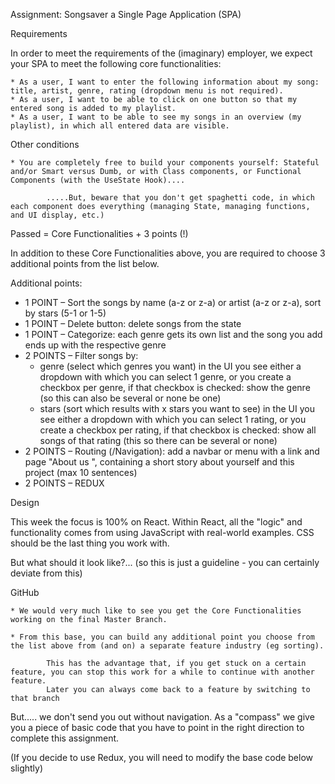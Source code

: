 Assignment: Songsaver a Single Page Application (SPA)

Requirements

In order to meet the requirements of the (imaginary) employer, we expect your SPA to meet the following core functionalities:

    * As a user, I want to enter the following information about my song: title, artist, genre, rating (dropdown menu is not required).
    * As a user, I want to be able to click on one button so that my entered song is added to my playlist.
    * As a user, I want to be able to see my songs in an overview (my playlist), in which all entered data are visible.

Other conditions

    * You are completely free to build your components yourself: Stateful and/or Smart versus Dumb, or with Class components, or Functional Components (with the UseState Hook)....

            .....But, beware that you don't get spaghetti code, in which each component does everything (managing State, managing functions, and UI display, etc.)

Passed = Core Functionalities + 3 points (!)

In addition to these Core Functionalities above, you are required to choose 3 additional points from the list below.

Additional points:

- 1 POINT – Sort the songs by name (a-z or z-a) or artist (a-z or z-a),
  sort by stars (5-1 or 1-5)
- 1 POINT – Delete button: delete songs from the state
- 1 POINT – Categorize: each genre gets its own list and the song you add ends up
  with the respective genre
- 2 POINTS – Filter songs by:
  - genre (select which genres you want) in the UI you see either a dropdown with which you can select 1 genre, or you create a checkbox per genre, if that checkbox is checked: show the genre (so this can also be several or none be one)
  - stars (sort which results with x stars you want to see) in the UI you see either a dropdown with which you can select 1 rating, or you create a checkbox per rating, if that checkbox is checked: show all songs of that rating (this so there can be several or none)
- 2 POINTS
  – Routing (/Navigation): add a navbar or menu with a link and page "About us ", containing a short story about yourself and this project (max 10 sentences)
- 2 POINTS – REDUX

Design

This week the focus is 100% on React. Within React, all the "logic" and functionality comes from using JavaScript with real-world examples. CSS should be the last thing you work with.

But what should it look like?... (so this is just a guideline - you can certainly deviate from this)

GitHub

    * We would very much like to see you get the Core Functionalities working on the final Master Branch.

    * From this base, you can build any additional point you choose from the list above from (and on) a separate feature industry (eg sorting).

            This has the advantage that, if you get stuck on a certain feature, you can stop this work for a while to continue with another feature.
            Later you can always come back to a feature by switching to that branch

But..... we don't send you out without navigation. As a "compass" we give you a piece of basic code that you have to point in the right direction to complete this assignment.

(If you decide to use Redux, you will need to modify the base code below slightly)
